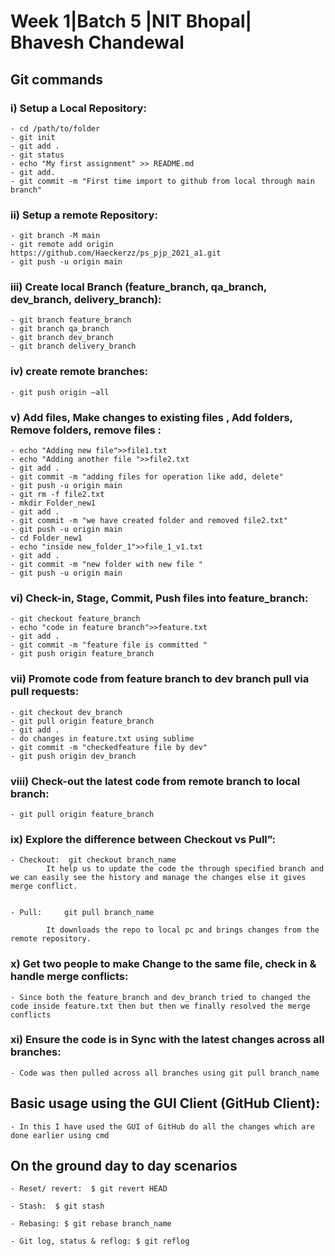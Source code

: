 # ﻿Week 1|Batch 5 |NIT Bhopal| Bhavesh Chandewal

## Git commands

### i) Setup a Local Repository:


    - cd /path/to/folder
    - git init
    - git add .
    - git status
    - echo "My first assignment" >> README.md
    - git add.
    - git commit -m "First time import to github from local through main branch"

### ii) Setup a remote Repository:


	- git branch -M main
	- git remote add origin https://github.com/Haeckerzz/ps_pjp_2021_a1.git
	- git push -u origin main



### iii) Create local Branch (feature_branch, qa_branch, dev_branch, delivery_branch):


	- git branch feature_branch
	- git branch qa_branch
	- git branch dev_branch
	- git branch delivery_branch



### iv) create remote branches:


	- git push origin –all



### v) Add files, Make changes to existing files , Add folders, Remove folders, remove files :


	- echo "Adding new file">>file1.txt
	- echo "Adding another file ">>file2.txt
	- git add .
	- git commit -m "adding files for operation like add, delete"
	- git push -u origin main
	- git rm -f file2.txt
	- mkdir Folder_new1
	- git add .
	- git commit -m "we have created folder and removed file2.txt"
	- git push -u origin main
	- cd Folder_new1
	- echo "inside new_folder_1">>file_1_v1.txt
	- git add .
	- git commit -m "new folder with new file "
	- git push -u origin main



### vi) Check-in, Stage, Commit, Push files into feature\_branch:


	- git checkout feature_branch
	- echo "code in feature branch">>feature.txt
	- git add .
	- git commit -m "feature file is committed "
	- git push origin feature_branch



### vii) Promote code from feature branch to dev branch pull via pull requests:


	- git checkout dev_branch
	- git pull origin feature_branch
	- git add .
	- do changes in feature.txt using sublime
	- git commit -m "checkedfeature file by dev"
	- git push origin dev_branch



### viii) Check-out the latest code from remote branch to local branch:


	- git pull origin feature_branch


### ix) Explore the difference between Checkout vs Pull”:


	- Checkout:	 git checkout branch_name
			It help us to update the code the through specified branch and we can easily see the history and manage the changes else it gives merge conflict.
      
      
	- Pull:		git pull branch_name

			It downloads the repo to local pc and brings changes from the remote repository.

### x) Get two people to make Change to the same file, check in & handle merge conflicts:


	- Since both the feature_branch and dev_branch tried to changed the code inside feature.txt then but then we finally resolved the merge conflicts

### xi) Ensure the code is in Sync with the latest changes across all branches:


	- Code was then pulled across all branches using git pull branch_name



## Basic usage using the GUI Client (GitHub Client):


	- In this I have used the GUI of GitHub do all the changes which are done earlier using cmd



## On the ground day to day scenarios


	- Reset/ revert:  $ git revert HEAD

	- Stash:  $ git stash

	- Rebasing: $ git rebase branch_name

	- Git log, status & reflog: $ git reflog

